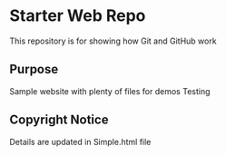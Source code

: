 # Starter Web Repo

This repository is for showing how Git and GitHub work

## Purpose

Sample website with plenty of files for demos
Testing


## Copyright Notice
Details are updated in Simple.html file